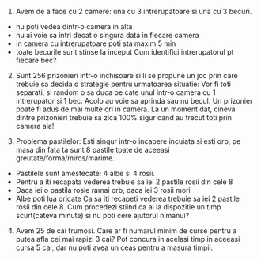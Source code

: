 1. Avem de a face cu 2 camere: una cu 3 intrerupatoare si una cu 3 becuri.
- nu poti vedea dintr-o camera in alta
- nu ai voie sa intri decat o singura data in fiecare camera
- in camera cu intrerupatoare poti sta maxim 5 min
- toate becurile sunt stinse la inceput
Cum identifici intrerupatorul pt fiecare bec?

2. Sunt 256 prizonieri intr-o inchisoare si li se propune un joc prin care trebuie sa decida o strategie pentru urmatoarea situatie:
Vor fi toti separati, si random o sa duca pe cate unul intr-o camera cu 1 intrerupator si 1 bec.
Acolo au voie sa aprinda sau nu becul. Un prizonier poate fi adus de mai multe ori in camera.
La un moment dat, cineva dintre prizonieri trebuie sa zica 100% sigur cand au trecut toti prin camera aia!

3. Problema pastilelor:
Esti singur intr-o incapere incuiata si esti orb, pe masa din fata ta sunt 8 pastile toate de aceeasi greutate/forma/miros/marime.
- Pastilele sunt amestecate: 4 albe si 4 rosii. 
- Pentru a iti recapata vederea trebuie sa iei 2 pastile rosii din cele 8 
- Daca iei o pastila rosie ramai orb, daca iei 3 rosii mori
- Albe poti lua oricate
Ca sa iti recapeti vederea trebuie sa iei 2 pastile rosii din cele 8. Cum procedezi stiind ca ai la dispozitie un timp scurt(cateva minute) si nu poti cere ajutorul nimanui? 

4. Avem 25 de cai frumosi. Care ar fi numarul minim de curse pentru a putea afla cei mai rapizi 3 cai? Pot concura in acelasi timp in aceeasi cursa 5 cai, dar nu poti avea un ceas pentru a masura timpii.
